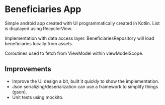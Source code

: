 # Beneficiaries App
Simple android app created with UI programmatically created in Kotlin. List is displayed using RecyclerView. 

Implementation with data access layer. BeneficiariesRepository will load beneficiaries locally from assets.

Coroutines used to fetch from ViewModel within viewModelScope.

## Improvements
- Improve the UI design a bit, built it quickly to show the implementation.
- Json serializing/deserialization can use a framework to simplify things (gson).
- Unit tests using mockito.
